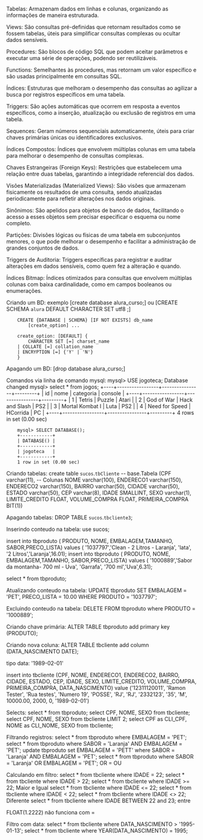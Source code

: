 Tabelas: Armazenam dados em linhas e colunas, organizando as informações de maneira estruturada.

Views: São consultas pré-definidas que retornam resultados como se fossem tabelas, úteis para simplificar consultas complexas ou ocultar dados sensíveis.

Procedures: São blocos de código SQL que podem aceitar parâmetros e executar uma série de operações, podendo ser reutilizáveis.

Functions: Semelhantes às procedures, mas retornam um valor específico e são usadas principalmente em consultas SQL.

Índices: Estruturas que melhoram o desempenho das consultas ao agilizar a busca por registros específicos em uma tabela.

Triggers: São ações automáticas que ocorrem em resposta a eventos específicos, como a inserção, atualização ou exclusão de registros em uma tabela.

Sequences: Geram números sequenciais automaticamente, úteis para criar chaves primárias únicas ou identificadores exclusivos.

Índices Compostos: Índices que envolvem múltiplas colunas em uma tabela para melhorar o desempenho de consultas complexas.

Chaves Estrangeiras (Foreign Keys): Restrições que estabelecem uma relação entre duas tabelas, garantindo a integridade referencial dos dados.

Visões Materializadas (Materialized Views): São visões que armazenam fisicamente os resultados de uma consulta, sendo atualizadas periodicamente para refletir alterações nos dados originais.

Sinônimos: São apelidos para objetos de banco de dados, facilitando o acesso a esses objetos sem precisar especificar o esquema ou nome completo.

Partições: Divisões lógicas ou físicas de uma tabela em subconjuntos menores, o que pode melhorar o desempenho e facilitar a administração de grandes conjuntos de dados.

Triggers de Auditoria: Triggers específicas para registrar e auditar alterações em dados sensíveis, como quem fez a alteração e quando.

Índices Bitmap: Índices otimizados para consultas que envolvem múltiplas colunas com baixa cardinalidade, como em campos booleanos ou enumerações.



Criando um BD: exemplo [create database alura_curso;] ou [CREATE SCHEMA `alura` DEFAULT CHARACTER SET utf8 ;]

        CREATE {DATABASE | SCHEMA} [IF NOT EXISTS] db_name
            [create_option] ...

        create_option: [DEFAULT] {
            CHARACTER SET [=] charset_name
        | COLLATE [=] collation_name
        | ENCRYPTION [=] {'Y' | 'N'}
        }

Apagando um BD: [drop database alura_curso;]

Comandos via linha de comando mysql:
        mysql> USE jogoteca;
        Database changed
        mysql> select * from jogos;
        +----+-----------------+----------------+---------+
        | id | nome            | categoria      | console |
        +----+-----------------+----------------+---------+
        |  1 | Tetris          | Puzzle         | Atari   |
        |  2 | God of War      | Hack and Slash | PS2     |
        |  3 | Mortal Kombat I | Luta           | PS2     |
        |  4 | Need for Speed  | HCorrida       | PC      |
        +----+-----------------+----------------+---------+
        4 rows in set (0.00 sec)

        mysql> SELECT DATABASE();
        +------------+
        | DATABASE() |
        +------------+
        | jogoteca   |
        +------------+
        1 row in set (0.00 sec)


Criando tabelas:
    create table `sucos`.`tbCliente`     -- base.Tabela
    (CPF varchar(11),          -- Colunas
    NOME varchar(100),
    ENDERECO1 varchar(150),
    ENDERECO2 varchar(150),
    BAIRRO varchar(50),
    CIDADE varchar(50),
    ESTADO varchar(50),
    CEP varchar(8),
    IDADE SMALLINT,
    SEXO varchar(1),
    LIMITE_CREDITO FLOAT,
    VOLUME_COMPRA FLOAT,
    PRIMEIRA_COMPRA BIT(1))


Apagando tabelas:
    DROP TABLE `sucos`.`tbcliente3`;


Inserindo conteudo na tabela:
use sucos;

insert into tbproduto (
PRODUTO, NOME, EMBALAGEM,TAMANHO, SABOR,PRECO_LISTA) values (
'1037797','Clean - 2 Litros - Laranja', 'lata', '2 Litros','Laranja',16.01);
insert into tbproduto (
PRODUTO, NOME, EMBALAGEM,TAMANHO, SABOR,PRECO_LISTA) values (
'1000889','Sabor da montanha- 700 ml - Uva', 'Garrafa', '700 ml','Uva',6.31);

select * from tbproduto;



Atualizando conteudo na tabela:
UPDATE tbproduto SET EMBALAGEM = 'PET', PRECO_LISTA = 10.00 WHERE PRODUTO = '1037797';

Excluindo conteudo na tabela:
DELETE FROM tbproduto where PRODUTO = '1000889';

Criando chave primária:
ALTER TABLE tbproduto add primary key (PRODUTO);

Criando nova coluna:
ALTER TABLE tbcliente add column (DATA_NASCIMENTO DATE);


tipo data: '1989-02-01'

insert into tbcliente (CPF, NOME, ENDERECO1, ENDERECO2, BAIRRO, CIDADE, ESTADO, CEP, IDADE, SEXO, LIMITE_CREDITO, VOLUME_COMPRA, PRIMEIRA_COMPRA, DATA_NASCIMENTO) 
value ('12311120011', 'Ramon Tester', 'Rua testes', 'Numero 19', 'POSSE', 'RJ', 'RJ', '2332123', '35', 'M', 10000.00, 2000, 0, '1989-02-01')

Selects:
select * from tbproduto;
select CPF, NOME, SEXO from tbcliente;
select CPF, NOME, SEXO from tbcliente LIMIT 2;
select CPF as CLI_CPF, NOME as CLI_NOME, SEXO from tbcliente;

Filtrando registros:
select * from tbproduto where EMBALAGEM = 'PET';
select * from tbproduto where SABOR = 'Laranja' AND EMBALAGEM = 'PET';
update tbproduto set EMBALAGEM = 'PETT' where SABOR = 'Laranja' AND EMBALAGEM = 'PET';
select * from tbproduto where SABOR = 'Laranja' OR EMBALAGEM = 'PET';   OR = OU


Calculando em filtro:
select * from tbcliente where IDADE = 22;
select * from tbcliente where IDADE > 22;
select * from tbcliente where IDADE >= 22; Maior e Igual
select * from tbcliente where IDADE <= 22;
select * from tbcliente where IDADE < 22;
select * from tbcliente where IDADE <> 22;  Diferente
select * from tbcliente where IDADE BETWEEN 22 and 23;  entre

FLOAT(1.2222) não funciona com =

Filtro com data:
select * from tbcliente where DATA_NASCIMENTO > '1995-01-13';
select * from tbcliente where YEAR(DATA_NASCIMENTO) = 1995;




